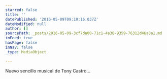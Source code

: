 ```yaml
---
starred: false
title: ''
datePublished: '2016-05-09T09:10:16.037Z'
dateModified: null
author: []
sourcePath: _posts/2016-05-09-3cf7da00-71c1-4a38-9359-76312d46a8a1.md
inFeed: true
hasPage: false
inNav: false
_type: MediaObject

---
```

Nuevo sencillo musical de Tony Castro...